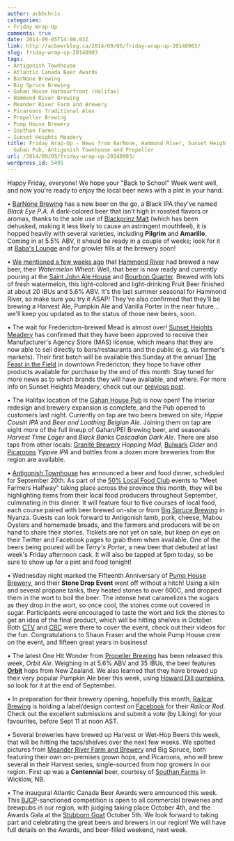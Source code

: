 ```yaml
---
author: acbbchris
categories:
- Friday Wrap-Up
comments: true
date: 2014-09-05T14:00:03Z
link: http://acbeerblog.ca/2014/09/05/friday-wrap-up-20140903/
slug: friday-wrap-up-20140903
tags:
- Antigonish Townhouse
- Atlantic Canada Beer Awards
- BarNone Brewing
- Big Spruce Brewing
- Gahan House Harbourfront (Halifax)
- Hammond River Brewing
- Meander River Farm and Brewery
- Picaroons Traditional Ales
- Propeller Brewing
- Pump House Brewery
- Southan Farms
- Sunset Heights Meadery
title: Friday Wrap-Up - News from BarNone, Hammond River, Sunset Heights Meadery,
  Gahan Pub, Antigonish Townhouse and Propeller
url: /2014/09/05/friday-wrap-up-20140903/
wordpress_id: 5495
---
```


Happy Friday, everyone! We hope your "Back to School" Week went well, and now you're ready to enjoy the local beer news with a pint in your hand.

• [BarNone Brewing](https://www.facebook.com/BarNone.Brewing) has a new beer on the go, a Black IPA they've named _Black Eye P.A._ A dark-colored beer that isn't high in roasted flavors or aromas, thanks to the sole use of [Blackprinz Malt](http://www.brewingwithbriess.com/Assets/PDFs/Briess_PISB_BlackprinzMalt.pdf) (which has been dehusked, making it less likely to cause an astringent mouthfeel), it is hopped heavily with several varieties, including **Pilgrim** and **Amarillo**. Coming in at 5.5% ABV, it should be ready in a couple of weeks; look for it at [Baba's Lounge](http://www.cedarseatery.com/Babamain.html) and for growler fills at the brewery soon!

• [We mentioned a few weeks ago](https://atlanticcanadabeerblog.wordpress.com/2014/08/15/friday-wrap-up-20140815/) that [Hammond River](https://www.facebook.com/hammondriverbrewery) had brewed a new beer, their _Watermelon Wheat_. Well, that beer is now ready and currently pouring at the [Saint John Ale House](http://www.saintjohnalehouse.com/) and [Bourbon Quarter](https://www.facebook.com/bourbonquarter). Brewed with lots of fresh watermelon, this light-colored and light-drinking Fruit Beer finished at about 20 IBUs and 5.6% ABV. It's the last summer seasonal for Hammond River, so make sure you try it ASAP! They've also confirmed that they'll be brewing a Harvest Ale, Pumpkin Ale and Vanilla Porter in the near future... we'll keep you updated as to the status of those new beers, soon.

• The wait for Fredericton-brewed Mead is almost over! [Sunset Heights Meadery](https://www.facebook.com/SunsetHeightsMeadery) has confirmed that they have been approved to receive their Manufacturer's Agency Store (MAS) license, which means that they are now able to sell directly to bars/restaurants and the public (e.g. via farmer's markets). Their first batch will be available this Sunday at the annual [The Feast in the Field](http://www.tourismnewbrunswick.ca/Products/F/Feast-In-The-Field.aspx) in downtown Fredericton; they hope to have other products available for purchase by the end of this month. Stay tuned for more news as to which brands they will have available, and where. For more info on Sunset Heights Meadery, check out our [previous post](https://atlanticcanadabeerblog.wordpress.com/2014/04/10/sunset-heights-meadery-opening-soon-in-fredericton-new-brunswick/).

• The Halifax location of the [Gahan House Pub](http://www.gahan.ca/) is now open! The interior redesign and brewery expansion is complete, and the Pub opened to customers last night. Currently on tap are two beers brewed on site, _Hippie Cousin IPA_ and _Beer and Loathing Belgian Ale_. Joining them on tap are eight more of the full lineup of Gahan/PEI Brewing beer, and seasonals _Harvest Time Lager_ and _Black Banks Cascadian Dark Ale_. There are also taps from other locals: [Granite Brewery](http://www.granitebreweryhalifax.ca/) _Hopping Mad_, [Bulwark](http://www.bulwarkcider.com/) _Cider_ and [Picaroons](http://www.picaroons.ca/) _Yippee IPA_ and bottles from a dozen more breweries from the region are available.

• [Antigonish Townhouse](http://antigonishtownhouse.wordpress.com/) has announced a beer and food dinner, scheduled for September 20th. As part of the [50% Local Food Club](http://nslocalfoodclub.wordpress.com/) events to "Meet Farmers Halfway" taking place across the province this month, they will be highlighting items from their local food producers throughout September, culminating in this dinner. It will feature four to five courses of local food, each course paired with beer brewed on-site or from [Big Spruce Brewing](http://www.bigspruce.ca/) in Nyanza. Guests can look forward to Antigonish lamb, pork, cheese, Mabou Oysters and homemade breads, and the farmers and producers will be on hand to share their stories. Tickets are not yet on sale, but keep on eye on their Twitter and Facebook pages to grab them when available. One of the beers being poured will be _Terry's Porter_, a new beer that debuted at last week's Friday afternoon cask. It will also be tapped at 5pm today, so be sure to show up for a pint and food tonight!

• Wednesday night marked the Fifteenth Anniversary of [Pump House Brewery](http://beer.pumphousebrewery.ca/), and their **Stone Drop Event** went off without a hitch! Using a kiln and several propane tanks, they heated stones to over 600C, and dropped them in the wort to boil the beer. The intense heat caramelizes the sugars as they drop in the wort, so once cool, the stones come out covered in sugar. Participants were encouraged to taste the wort and lick the stones to get an idea of the final product, which will be hitting shelves in October. Both [CTV](https://www.youtube.com/watch?v=ksj2zoM7jk4) and [CBC](https://www.youtube.com/watch?v=2HKxR-UGR4o) were there to cover the event, check out their videos for the fun. Congratulations to Shaun Fraser and the whole Pump House crew on the event, and fifteen great years in business!

• The latest One Hit Wonder from [Propeller Brewing](http://www.drinkpropeller.ca/) has been released this week, _Orbit Ale_. Weighing in at 5.6% ABV and 35 IBUs, the beer features [**Orbit**](http://www.hopslist.com/hops/dual-purpose-hops/895-orbit) hops from New Zealand. We also learned that they have brewed up their very popular Pumpkin Ale beer this week, using [Howard Dill pumpkins](http://www.howarddill.com/dill-farm.html), so look for it at the end of September.

• In preparation for their brewery opening, hopefully this month, [Railcar Brewing](http://railcarbrewing.com/) is holding a label/design contest on [Facebook](https://www.facebook.com/media/set/?set=a.506447252825596.1073741846.466756623461326&type=1) for their _Railcar Red_. Check out the excellent submissions and submit a vote (by Liking) for your favourites, before Sept 11 at noon AST.

• Several breweries have brewed up Harvest or Wet-Hop Beers this week, that will be hitting the taps/shelves over the next few weeks. We spotted pictures from [Meander River Farm and Brewery](http://www.meanderriverfarm.ca/) and Big Spruce, both featuring their own on-premises grown hops, and Picaroons, who will brew several in their Harvest series, single-sourced from hop growers in our region. First up was a **Centennial** beer, courtesy of [Southan Farms](http://www.southanfarms.net/) in Wicklow, NB.

• The inaugural Atlantic Canada Beer Awards were announced this week. This [BJCP](http://www.bjcp.org/)-sanctioned competition is open to all commercial breweries and brewpubs in our region, with judging taking place October 4th, and the Awards Gala at the [Stubborn Goat](http://www.stubborngoat.ca/) October 5th. We look forward to taking part and celebrating the great beers and brewers in our region! We will have full details on the Awards, and beer-filled weekend, next week.
